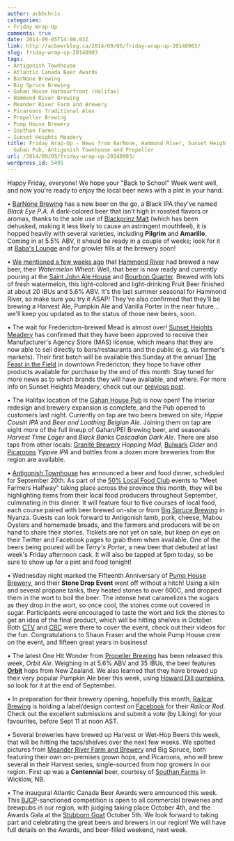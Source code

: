 ```yaml
---
author: acbbchris
categories:
- Friday Wrap-Up
comments: true
date: 2014-09-05T14:00:03Z
link: http://acbeerblog.ca/2014/09/05/friday-wrap-up-20140903/
slug: friday-wrap-up-20140903
tags:
- Antigonish Townhouse
- Atlantic Canada Beer Awards
- BarNone Brewing
- Big Spruce Brewing
- Gahan House Harbourfront (Halifax)
- Hammond River Brewing
- Meander River Farm and Brewery
- Picaroons Traditional Ales
- Propeller Brewing
- Pump House Brewery
- Southan Farms
- Sunset Heights Meadery
title: Friday Wrap-Up - News from BarNone, Hammond River, Sunset Heights Meadery,
  Gahan Pub, Antigonish Townhouse and Propeller
url: /2014/09/05/friday-wrap-up-20140903/
wordpress_id: 5495
---
```


Happy Friday, everyone! We hope your "Back to School" Week went well, and now you're ready to enjoy the local beer news with a pint in your hand.

• [BarNone Brewing](https://www.facebook.com/BarNone.Brewing) has a new beer on the go, a Black IPA they've named _Black Eye P.A._ A dark-colored beer that isn't high in roasted flavors or aromas, thanks to the sole use of [Blackprinz Malt](http://www.brewingwithbriess.com/Assets/PDFs/Briess_PISB_BlackprinzMalt.pdf) (which has been dehusked, making it less likely to cause an astringent mouthfeel), it is hopped heavily with several varieties, including **Pilgrim** and **Amarillo**. Coming in at 5.5% ABV, it should be ready in a couple of weeks; look for it at [Baba's Lounge](http://www.cedarseatery.com/Babamain.html) and for growler fills at the brewery soon!

• [We mentioned a few weeks ago](https://atlanticcanadabeerblog.wordpress.com/2014/08/15/friday-wrap-up-20140815/) that [Hammond River](https://www.facebook.com/hammondriverbrewery) had brewed a new beer, their _Watermelon Wheat_. Well, that beer is now ready and currently pouring at the [Saint John Ale House](http://www.saintjohnalehouse.com/) and [Bourbon Quarter](https://www.facebook.com/bourbonquarter). Brewed with lots of fresh watermelon, this light-colored and light-drinking Fruit Beer finished at about 20 IBUs and 5.6% ABV. It's the last summer seasonal for Hammond River, so make sure you try it ASAP! They've also confirmed that they'll be brewing a Harvest Ale, Pumpkin Ale and Vanilla Porter in the near future... we'll keep you updated as to the status of those new beers, soon.

• The wait for Fredericton-brewed Mead is almost over! [Sunset Heights Meadery](https://www.facebook.com/SunsetHeightsMeadery) has confirmed that they have been approved to receive their Manufacturer's Agency Store (MAS) license, which means that they are now able to sell directly to bars/restaurants and the public (e.g. via farmer's markets). Their first batch will be available this Sunday at the annual [The Feast in the Field](http://www.tourismnewbrunswick.ca/Products/F/Feast-In-The-Field.aspx) in downtown Fredericton; they hope to have other products available for purchase by the end of this month. Stay tuned for more news as to which brands they will have available, and where. For more info on Sunset Heights Meadery, check out our [previous post](https://atlanticcanadabeerblog.wordpress.com/2014/04/10/sunset-heights-meadery-opening-soon-in-fredericton-new-brunswick/).

• The Halifax location of the [Gahan House Pub](http://www.gahan.ca/) is now open! The interior redesign and brewery expansion is complete, and the Pub opened to customers last night. Currently on tap are two beers brewed on site, _Hippie Cousin IPA_ and _Beer and Loathing Belgian Ale_. Joining them on tap are eight more of the full lineup of Gahan/PEI Brewing beer, and seasonals _Harvest Time Lager_ and _Black Banks Cascadian Dark Ale_. There are also taps from other locals: [Granite Brewery](http://www.granitebreweryhalifax.ca/) _Hopping Mad_, [Bulwark](http://www.bulwarkcider.com/) _Cider_ and [Picaroons](http://www.picaroons.ca/) _Yippee IPA_ and bottles from a dozen more breweries from the region are available.

• [Antigonish Townhouse](http://antigonishtownhouse.wordpress.com/) has announced a beer and food dinner, scheduled for September 20th. As part of the [50% Local Food Club](http://nslocalfoodclub.wordpress.com/) events to "Meet Farmers Halfway" taking place across the province this month, they will be highlighting items from their local food producers throughout September, culminating in this dinner. It will feature four to five courses of local food, each course paired with beer brewed on-site or from [Big Spruce Brewing](http://www.bigspruce.ca/) in Nyanza. Guests can look forward to Antigonish lamb, pork, cheese, Mabou Oysters and homemade breads, and the farmers and producers will be on hand to share their stories. Tickets are not yet on sale, but keep on eye on their Twitter and Facebook pages to grab them when available. One of the beers being poured will be _Terry's Porter_, a new beer that debuted at last week's Friday afternoon cask. It will also be tapped at 5pm today, so be sure to show up for a pint and food tonight!

• Wednesday night marked the Fifteenth Anniversary of [Pump House Brewery](http://beer.pumphousebrewery.ca/), and their **Stone Drop Event** went off without a hitch! Using a kiln and several propane tanks, they heated stones to over 600C, and dropped them in the wort to boil the beer. The intense heat caramelizes the sugars as they drop in the wort, so once cool, the stones come out covered in sugar. Participants were encouraged to taste the wort and lick the stones to get an idea of the final product, which will be hitting shelves in October. Both [CTV](https://www.youtube.com/watch?v=ksj2zoM7jk4) and [CBC](https://www.youtube.com/watch?v=2HKxR-UGR4o) were there to cover the event, check out their videos for the fun. Congratulations to Shaun Fraser and the whole Pump House crew on the event, and fifteen great years in business!

• The latest One Hit Wonder from [Propeller Brewing](http://www.drinkpropeller.ca/) has been released this week, _Orbit Ale_. Weighing in at 5.6% ABV and 35 IBUs, the beer features [**Orbit**](http://www.hopslist.com/hops/dual-purpose-hops/895-orbit) hops from New Zealand. We also learned that they have brewed up their very popular Pumpkin Ale beer this week, using [Howard Dill pumpkins](http://www.howarddill.com/dill-farm.html), so look for it at the end of September.

• In preparation for their brewery opening, hopefully this month, [Railcar Brewing](http://railcarbrewing.com/) is holding a label/design contest on [Facebook](https://www.facebook.com/media/set/?set=a.506447252825596.1073741846.466756623461326&type=1) for their _Railcar Red_. Check out the excellent submissions and submit a vote (by Liking) for your favourites, before Sept 11 at noon AST.

• Several breweries have brewed up Harvest or Wet-Hop Beers this week, that will be hitting the taps/shelves over the next few weeks. We spotted pictures from [Meander River Farm and Brewery](http://www.meanderriverfarm.ca/) and Big Spruce, both featuring their own on-premises grown hops, and Picaroons, who will brew several in their Harvest series, single-sourced from hop growers in our region. First up was a **Centennial** beer, courtesy of [Southan Farms](http://www.southanfarms.net/) in Wicklow, NB.

• The inaugural Atlantic Canada Beer Awards were announced this week. This [BJCP](http://www.bjcp.org/)-sanctioned competition is open to all commercial breweries and brewpubs in our region, with judging taking place October 4th, and the Awards Gala at the [Stubborn Goat](http://www.stubborngoat.ca/) October 5th. We look forward to taking part and celebrating the great beers and brewers in our region! We will have full details on the Awards, and beer-filled weekend, next week.
